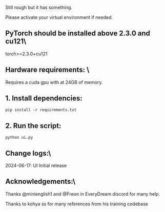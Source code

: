 Still rough but it has something.

Please activate your virtual environment if needed.

## **PyTorch should be installed above 2.3.0 and cu121**\
torch>=2.3.0+cu121

## **Hardware requirements:** \
Requires a cuda gpu with at 24GB of memory.

## **1. Install dependencies:**
```
pip install -r requirements.txt
```


## **2. Run the script:**
```
python ui.py
```

## **Change logs:**\
2024-06-17: UI Initial release 


## **Acknowledgements:**\

Thanks @minienglish1 and @Freon in EveryDream discord for many help.

Thanks to kohya ss for many references from his training codebase

